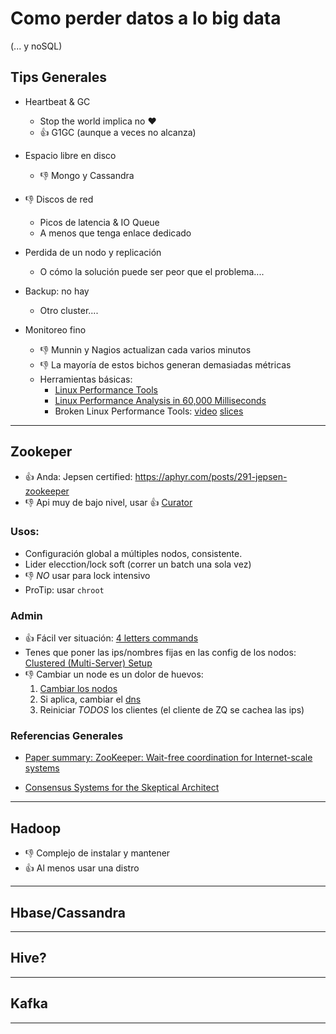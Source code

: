 # Como perder datos a lo big data
(... y noSQL)

## Tips Generales

* Heartbeat & GC
  * Stop the world implica no :heart:
  * :+1: G1GC (aunque a veces no alcanza)


* Espacio libre en disco
  * :-1: Mongo y Cassandra


* :-1: Discos de red
  * Picos de latencia & IO Queue
  * A menos que tenga enlace dedicado


* Perdida de un nodo y replicación
  * O cómo la solución puede ser peor que el problema....

* Backup: no hay
  * Otro cluster....

* Monitoreo fino
  * :-1: Munnin y Nagios actualizan cada varios minutos
  * :-1: La mayoría de estos bichos generan demasiadas métricas
  * Herramientas básicas:
    * [Linux Performance Tools](https://medium.com/netflix-techblog/netflix-at-velocity-2015-linux-performance-tools-51964ddb81cf)
    * [Linux Performance Analysis in 60,000 Milliseconds](https://medium.com/netflix-techblog/linux-performance-analysis-in-60-000-milliseconds-accc10403c55)
    * Broken Linux Performance Tools: [video](https://www.youtube.com/watch?v=9U4jFpsEyYE) [slices](https://www.slideshare.net/brendangregg/broken-linux-performance-tools-2016)

-----

## Zookeper

* :+1: Anda: Jepsen certified: https://aphyr.com/posts/291-jepsen-zookeeper
* :-1: Api muy de bajo nivel, usar :+1: [Curator](https://curator.apache.org/)

### Usos:
 * Configuración global a múltiples nodos, consistente.
 * Lider elecction/lock soft (correr un batch una sola vez)
 * :-1: *NO* usar para lock intensivo
 * ProTip: usar `chroot`

### Admin
* :+1: Fácil ver situación: [4 letters commands](https://zookeeper.apache.org/doc/r3.4.11/zookeeperAdmin.html#sc_zkCommands)
* Tenes que poner las ips/nombres fijas en las config de los nodos: [Clustered (Multi-Server) Setup](https://zookeeper.apache.org/doc/r3.4.11/zookeeperAdmin.html#sc_zkMulitServerSetup)
* :-1: Cambiar un node es un dolor de huevos:
  1. [Cambiar los nodos](https://gist.github.com/miketheman/6057930)
  1. Si aplica, cambiar el [dns](https://wiki.apache.org/hadoop/ZooKeeper/FAQ#A8)
  1. Reiniciar *TODOS* los clientes (el cliente de ZQ se cachea las ips)


### Referencias Generales
* [Paper summary: ZooKeeper: Wait-free coordination for Internet-scale systems](http://muratbuffalo.blogspot.com.ar/2014/09/paper-summary-zookeeper-wait-free.html)

* [Consensus Systems for the Skeptical Architect](http://www.ustream.tv/recorded/61483409)

----

## Hadoop

* :-1: Complejo de instalar y mantener
* :+1: Al menos usar una distro

-----
## Hbase/Cassandra

-----
## Hive?

-----

## Kafka

-----
